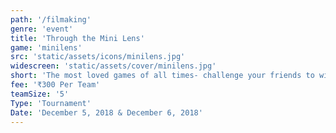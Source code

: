 ```yaml
---
path: '/filmaking'
genre: 'event'
title: 'Through the Mini Lens'
game: 'minilens'
src: 'static/assets/icons/minilens.jpg'
widescreen: 'static/assets/cover/minilens.jpg'
short: 'The most loved games of all times- challenge your friends to win the tournament and challenge your rivals to earn the title!'
fee: '₹300 Per Team'
teamSize: '5'
Type: 'Tournament'
Date: 'December 5, 2018 & December 6, 2018' 
---
```

